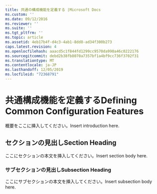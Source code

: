 ```yaml
---
title: 共通の構成機能を定義する |Microsoft Docs
ms.custom: ''
ms.date: 09/12/2016
ms.reviewer: ''
ms.suite: ''
ms.tgt_pltfrm: ''
ms.topic: article
ms.assetid: 4eb17b4f-d4c3-4ab1-8dd8-ad34f300b273
caps.latest.revision: 4
ms.openlocfilehash: aaacd5c1f844fd1299cc9570da990a46c0222176
ms.sourcegitcommit: debd2b38fb8070a7357bf1a4bf9cc736f3702f31
ms.translationtype: MT
ms.contentlocale: ja-JP
ms.lasthandoff: 12/05/2019
ms.locfileid: "72368791"
---
```

# <a name="defining-common-configuration-features"></a><span data-ttu-id="6febd-102">共通構成機能を定義する</span><span class="sxs-lookup"><span data-stu-id="6febd-102">Defining Common Configuration Features</span></span>

<span data-ttu-id="6febd-103">概要をここに挿入してください。</span><span class="sxs-lookup"><span data-stu-id="6febd-103">Insert introduction here.</span></span>

## <a name="section-heading"></a><span data-ttu-id="6febd-104">セクションの見出し</span><span class="sxs-lookup"><span data-stu-id="6febd-104">Section Heading</span></span>

<span data-ttu-id="6febd-105">ここにセクションの本文を挿入してください。</span><span class="sxs-lookup"><span data-stu-id="6febd-105">Insert section body here.</span></span>

### <a name="subsection-heading"></a><span data-ttu-id="6febd-106">サブセクションの見出し</span><span class="sxs-lookup"><span data-stu-id="6febd-106">Subsection Heading</span></span>

<span data-ttu-id="6febd-107">ここにサブセクションの本文を挿入してください。</span><span class="sxs-lookup"><span data-stu-id="6febd-107">Insert subsection body here.</span></span>
